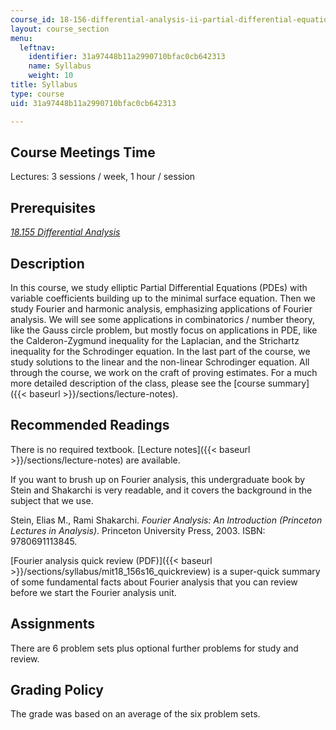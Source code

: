 ```yaml
---
course_id: 18-156-differential-analysis-ii-partial-differential-equations-and-fourier-analysis-spring-2016
layout: course_section
menu:
  leftnav:
    identifier: 31a97448b11a2990710bfac0cb642313
    name: Syllabus
    weight: 10
title: Syllabus
type: course
uid: 31a97448b11a2990710bfac0cb642313

---
```


Course Meetings Time
--------------------

Lectures: 3 sessions / week, 1 hour / session

Prerequisites
-------------

[_18.155 Differential Analysis_](/courses/18-155-differential-analysis-fall-2004)

Description
-----------

In this course, we study elliptic Partial Differential Equations (PDEs) with variable coefficients building up to the minimal surface equation. Then we study Fourier and harmonic analysis, emphasizing applications of Fourier analysis. We will see some applications in combinatorics / number theory, like the Gauss circle problem, but mostly focus on applications in PDE, like the Calderon-Zygmund inequality for the Laplacian, and the Strichartz inequality for the Schrodinger equation. In the last part of the course, we study solutions to the linear and the non-linear Schrodinger equation. All through the course, we work on the craft of proving estimates. For a much more detailed description of the class, please see the [course summary]({{< baseurl >}}/sections/lecture-notes).

Recommended Readings
--------------------

There is no required textbook. [Lecture notes]({{< baseurl >}}/sections/lecture-notes) are available.

If you want to brush up on Fourier analysis, this undergraduate book by Stein and Shakarchi is very readable, and it covers the background in the subject that we use.

Stein, Elias M., Rami Shakarchi. _Fourier Analysis: An Introduction (Princeton Lectures in Analysis)_. Princeton University Press, 2003. ISBN: 9780691113845.

[Fourier analysis quick review (PDF)]({{< baseurl >}}/sections/syllabus/mit18_156s16_quickreview) is a super-quick summary of some fundamental facts about Fourier analysis that you can review before we start the Fourier analysis unit.

Assignments
-----------

There are 6 problem sets plus optional further problems for study and review.

Grading Policy
--------------

The grade was based on an average of the six problem sets.